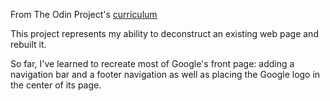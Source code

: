 From The Odin Project's [curriculum](http://www.theodinproject.com/courses/web-development-101/lessons/html-css)

This project represents my ability to deconstruct an existing web page and rebuilt it.

So far, I've learned to recreate most of Google's front page: adding a navigation bar and a footer navigation as well as placing the Google logo in the center of its page.
